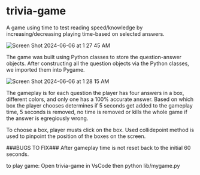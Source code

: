 # trivia-game
A game using time to test reading speed/knowledge by increasing/decreasing playing time-based on selected answers. 

![Screen Shot 2024-06-06 at 1 27 45 AM](https://github.com/jerrizzy/trivia-game/assets/37149800/5879693e-3c3e-4de9-afbb-df3d8625b1f7)

The game was built using Python classes to store the question-answer objects.
After constructing all the question objects via the Python classes, we imported them into Pygame.

![Screen Shot 2024-06-06 at 1 28 15 AM](https://github.com/jerrizzy/trivia-game/assets/37149800/bf53d25d-3d53-4533-bb60-0e7394fed448)

The gameplay is for each question the player has four answers in a box, different colors, and only one has a 100% accurate answer. 
Based on which box the player chooses determines if 5 seconds get added to the gameplay time, 5 seconds is removed, no time is removed or kills the whole game if the answer is egregiously wrong.

To choose a box, player musts click on the box. Used collidepoint method is used to pinpoint the position of the boxes on the screen.

###BUGS TO FIX###
After gameplay time is not reset back to the initial 60 seconds.


to play game:
Open trivia-game in VsCode
then 
python lib/mygame.py
